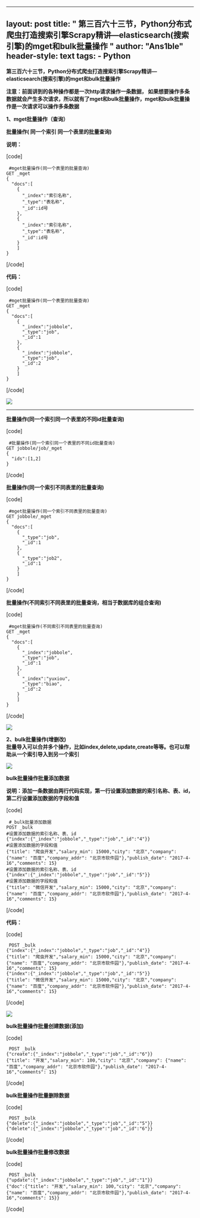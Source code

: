 
---
layout: post
title: " 第三百六十三节，Python分布式爬虫打造搜索引擎Scrapy精讲—elasticsearch(搜索引擎)的mget和bulk批量操作 "
author: "Ans1ble"
header-style: text
tags:
      - Python
---


**第三百六十三节，Python分布式爬虫打造搜索引擎Scrapy精讲—elasticsearch(搜索引擎)的mget和bulk批量操作**

**注意：前面讲到的各种操作都是一次http请求操作一条数据，
如果想要操作多条数据就会产生多次请求，所以就有了mget和bulk批量操作，mget和bulk批量操作是一次请求可以操作多条数据**



****1、mget批量操作（查询）****

****批量操作( **同一个索引** 同一个表里的批量查询)****

****说明：****

[code]

     #mget批量操作(同一个表里的批量查询)
    GET _mget
    {
      "docs":[
        {
          "_index":"索引名称",
          "_type":"表名称",
          "_id":id号
        },
        {
          "_index":"索引名称",
          "_type":"表名称",
          "_id":id号
        }
        ]
    }
[/code]

**代码：**

[code]

     #mget批量操作(同一个表里的批量查询)
    GET _mget
    {
      "docs":[
        {
          "_index":"jobbole",
          "_type":"job",
          "_id":1
        },
        {
          "_index":"jobbole",
          "_type":"job",
          "_id":2
        }
        ]
    }
[/code]

![](https://images2017.cnblogs.com/blog/955761/201708/955761-20170830203703155-2103193735.png)

** **



**批量操作(同一个索引同一个表里的不同id批量查询)**

[code]

     #批量操作(同一个索引同一个表里的不同id批量查询)
    GET jobbole/job/_mget
    {
      "ids":[1,2]
    }
[/code]





**批量操作(同一个索引不同表里的批量查询)**

[code]

     #mget批量操作(同一个索引不同表里的批量查询)
    GET jobbole/_mget
    {
      "docs":[
        {
          "_type":"job",
          "_id":1
        },
        {
          "_type":"job2",
          "_id":1
        }
        ]
    }
[/code]





**批量操作(不同索引不同表里的批量查询，相当于数据库的组合查询)**

[code]

     #mget批量操作(不同索引不同表里的批量查询)
    GET _mget
    {
      "docs":[
        {
          "_index":"jobbole",
          "_type":"job",
          "_id":1
        },
        {
          "_index":"yuxiou",
          "_type":"biao",
          "_id":2
        }
        ]
    }
[/code]

![](https://images2017.cnblogs.com/blog/955761/201708/955761-20170830204312655-1948985119.png)







**2、bulk批量操作(增删改)**  
 **批量导入可以合并多个操作，比如index,delete,update,create等等。也可以帮助从一个索引导入到另一个索引**

**![](https://images2017.cnblogs.com/blog/955761/201708/955761-20170830210941921-975536967.png)**



**bulk批量操作批量添加数据**

**说明：添加一条数据由两行代码实现，第一行设置添加数据的索引名称、表、id，第二行设置添加数据的字段和值**

[code]

     #_bulk批量添加数据
    POST _bulk
    #设置添加数据的索引名称、表、id
    {"index":{"_index":"jobbole","_type":"job","_id":"4"}}
    #设置添加数据的字段和值
    {"title": "爬虫开发","salary_min": 15000,"city": "北京","company": {"name": "百度","company_addr": "北京市软件园"},"publish_date": "2017-4-16","comments": 15}
    #设置添加数据的索引名称、表、id
    {"index":{"_index":"jobbole","_type":"job","_id":"5"}}
    #设置添加数据的字段和值
    {"title": "微信开发","salary_min": 15000,"city": "北京","company": {"name": "百度","company_addr": "北京市软件园"},"publish_date": "2017-4-16","comments": 15}
[/code]

**代码：**

[code]

     POST _bulk
    {"index":{"_index":"jobbole","_type":"job","_id":"4"}}
    {"title": "爬虫开发","salary_min": 15000,"city": "北京","company": {"name": "百度","company_addr": "北京市软件园"},"publish_date": "2017-4-16","comments": 15}
    {"index":{"_index":"jobbole","_type":"job","_id":"5"}}
    {"title": "微信开发","salary_min": 15000,"city": "北京","company": {"name": "百度","company_addr": "北京市软件园"},"publish_date": "2017-4-16","comments": 15}
[/code]

![](https://images2017.cnblogs.com/blog/955761/201708/955761-20170830213644155-328025923.png)





****bulk批量操作批量创建数据(添加)****

[code]

     POST _bulk
    {"create":{"_index":"jobbole","_type":"job","_id":"6"}}
    {"title": "开发","salary_min": 100,"city": "北京","company": {"name": "百度","company_addr": "北京市软件园"},"publish_date": "2017-4-16","comments": 15}
[/code]





****bulk批量操作批量删除数据****

[code]

     POST _bulk
    {"delete":{"_index":"jobbole","_type":"job","_id":"5"}}
    {"delete":{"_index":"jobbole","_type":"job","_id":"6"}}
[/code]





****bulk批量操作批量修改数据****

[code]

     POST _bulk
    {"update":{"_index":"jobbole","_type":"job","_id":"1"}}
    {"doc":{"title": "开发","salary_min": 100,"city": "北京","company": {"name": "百度","company_addr": "北京市软件园"},"publish_date": "2017-4-16","comments": 15}}
[/code]



